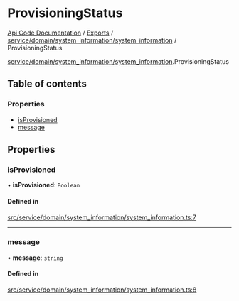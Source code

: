# ProvisioningStatus
 
[Api Code Documentation](../README.md) / [Exports](../modules.md) / [service/domain/system\_information/system\_information](../modules/service_domain_system_information_system_information.md) / ProvisioningStatus

[service/domain/system\_information/system\_information](../modules/service_domain_system_information_system_information.md).ProvisioningStatus

## Table of contents

### Properties

- [isProvisioned](service_domain_system_information_system_information.ProvisioningStatus.md#isprovisioned)
- [message](service_domain_system_information_system_information.ProvisioningStatus.md#message)

## Properties

### isProvisioned

• **isProvisioned**: `Boolean`

#### Defined in

[src/service/domain/system_information/system_information.ts:7](https://github.com/openkfw/TruBudget/blob/086d599/api/src/service/domain/system_information/system_information.ts#L7)

___

### message

• **message**: `string`

#### Defined in

[src/service/domain/system_information/system_information.ts:8](https://github.com/openkfw/TruBudget/blob/086d599/api/src/service/domain/system_information/system_information.ts#L8)
